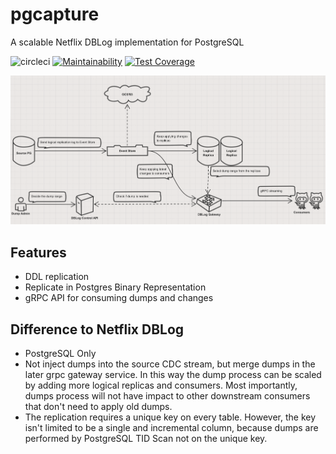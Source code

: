 # pgcapture

A scalable Netflix DBLog implementation for PostgreSQL

![circleci](https://circleci.com/gh/rueian/pgcapture.svg?style=shield)
[![Maintainability](https://api.codeclimate.com/v1/badges/efd0f50a92233b34ae5e/maintainability)](https://codeclimate.com/github/rueian/pgcapture/maintainability)
[![Test Coverage](https://api.codeclimate.com/v1/badges/efd0f50a92233b34ae5e/test_coverage)](https://codeclimate.com/github/rueian/pgcapture/test_coverage)

![overview](./hack/images/overview.png)

## Features
* DDL replication
* Replicate in Postgres Binary Representation
* gRPC API for consuming dumps and changes

## Difference to Netflix DBLog
* PostgreSQL Only
* Not inject dumps into the source CDC stream, but merge dumps in the later grpc gateway service.
  In this way the dump process can be scaled by adding more logical replicas and consumers.
  Most importantly, dumps process will not have impact to other downstream consumers that don't need to apply old dumps.  
* The replication requires a unique key on every table. However, the key isn't limited to be a single and incremental column,
  because dumps are performed by PostgreSQL TID Scan not on the unique key.
